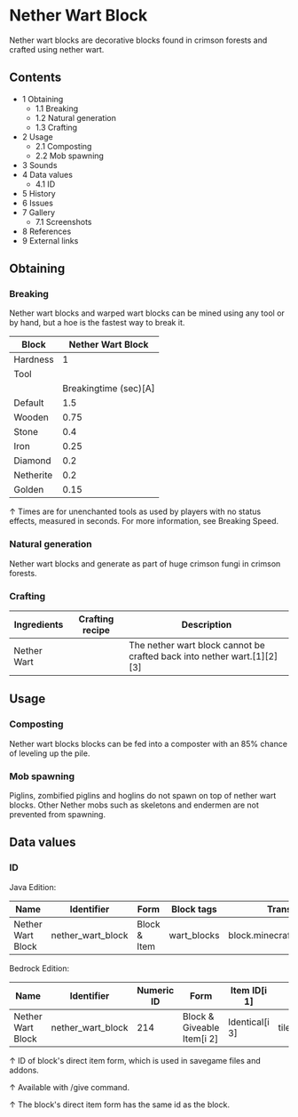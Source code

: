 # Nether Wart Block
Nether wart blocks are decorative blocks found in crimson forests and crafted using nether wart.

## Contents
- 1 Obtaining
	- 1.1 Breaking
	- 1.2 Natural generation
	- 1.3 Crafting
- 2 Usage
	- 2.1 Composting
	- 2.2 Mob spawning
- 3 Sounds
- 4 Data values
	- 4.1 ID
- 5 History
- 6 Issues
- 7 Gallery
	- 7.1 Screenshots
- 8 References
- 9 External links

## Obtaining
### Breaking
Nether wart blocks and warped wart blocks can be mined using any tool or by hand, but a hoe is the fastest way to break it.

| Block     | Nether Wart Block     |
|-----------|-----------------------|
| Hardness  | 1                     |
| Tool      |                       |
|           | Breakingtime (sec)[A] |
| Default   | 1.5                   |
| Wooden    | 0.75                  |
| Stone     | 0.4                   |
| Iron      | 0.25                  |
| Diamond   | 0.2                   |
| Netherite | 0.2                   |
| Golden    | 0.15                  |


↑ Times are for unenchanted tools as used by players with no status effects, measured in seconds. For more information, see Breaking Speed.


### Natural generation
Nether wart blocks and generate as part of huge crimson fungi in crimson forests.


### Crafting
| Ingredients | Crafting recipe | Description                                                             |
|-------------|-----------------|-------------------------------------------------------------------------|
| Nether Wart |                 | The nether wart block cannot be crafted back into nether wart.[1][2][3] |

## Usage
### Composting
Nether wart blocks blocks can be fed into a composter with an 85% chance of leveling up the pile.

### Mob spawning
Piglins, zombified piglins and hoglins do not spawn on top of nether wart blocks. Other Nether mobs such as skeletons and endermen are not prevented from spawning.

## Data values
### ID
Java Edition:

| Name              | Identifier        | Form         | Block tags  | Translation key                   |
|-------------------|-------------------|--------------|-------------|-----------------------------------|
| Nether Wart Block | nether_wart_block | Block & Item | wart_blocks | block.minecraft.nether_wart_block |

Bedrock Edition:

| Name              | Identifier        | Numeric ID | Form                       | Item ID[i 1]   | Translation key             |
|-------------------|-------------------|------------|----------------------------|----------------|-----------------------------|
| Nether Wart Block | nether_wart_block | 214        | Block & Giveable Item[i 2] | Identical[i 3] | tile.nether_wart_block.name |


↑ ID of block's direct item form, which is used in savegame files and addons.

↑ Available with /give command.

↑ The block's direct item form has the same id as the block.


